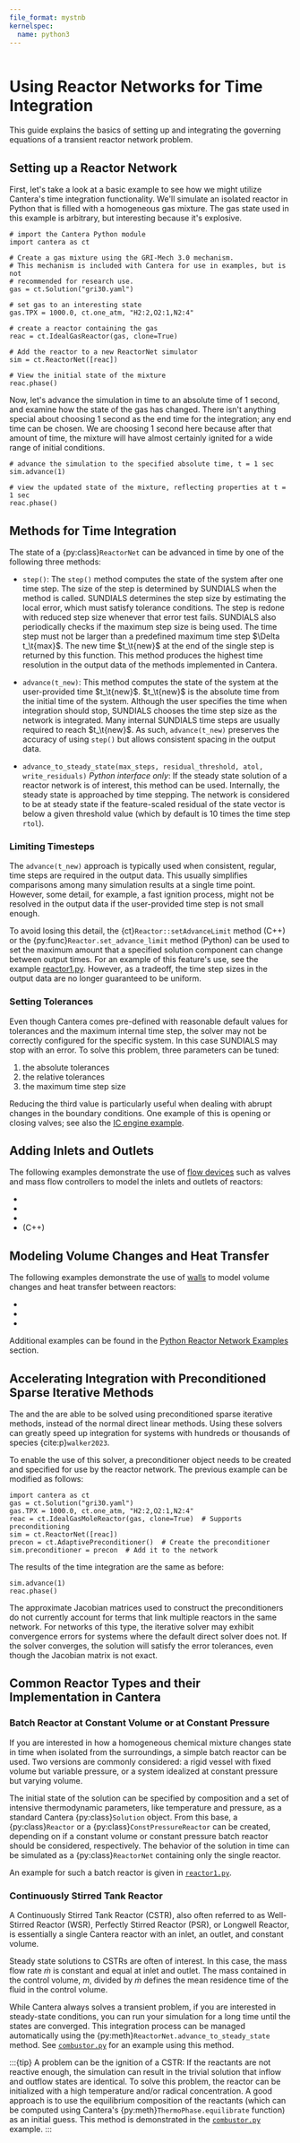 ```yaml
---
file_format: mystnb
kernelspec:
  name: python3
---
```


```{py:currentmodule} cantera
```

# Using Reactor Networks for Time Integration

This guide explains the basics of setting up and integrating the governing equations of
a transient reactor network problem.

## Setting up a Reactor Network

First, let's take a look at a basic example to see how we might utilize Cantera's time
integration functionality. We'll simulate an isolated reactor in Python that is filled
with a homogeneous gas mixture. The gas state used in this example is arbitrary, but
interesting because it's explosive.

```{code-cell} python
# import the Cantera Python module
import cantera as ct

# Create a gas mixture using the GRI-Mech 3.0 mechanism.
# This mechanism is included with Cantera for use in examples, but is not
# recommended for research use.
gas = ct.Solution("gri30.yaml")

# set gas to an interesting state
gas.TPX = 1000.0, ct.one_atm, "H2:2,O2:1,N2:4"

# create a reactor containing the gas
reac = ct.IdealGasReactor(gas, clone=True)

# Add the reactor to a new ReactorNet simulator
sim = ct.ReactorNet([reac])

# View the initial state of the mixture
reac.phase()
```

Now, let's advance the simulation in time to an absolute time of 1 second, and examine
how the state of the gas has changed. There isn't anything special about choosing 1
second as the end time for the integration; any end time can be chosen. We are choosing
1 second here because after that amount of time, the mixture will have almost certainly
ignited for a wide range of initial conditions.

```{code-cell} python
# advance the simulation to the specified absolute time, t = 1 sec
sim.advance(1)

# view the updated state of the mixture, reflecting properties at t = 1 sec
reac.phase()
```

## Methods for Time Integration

The state of a {py:class}`ReactorNet` can be advanced in time by one of the following
three methods:

- `step()`: The `step()` method computes the state of the system after one time step.
  The size of the step is determined by SUNDIALS when the method is called. SUNDIALS
  determines the step size by estimating the local error, which must satisfy tolerance
  conditions. The step is redone with reduced step size whenever that error test fails.
  SUNDIALS also periodically checks if the maximum step size is being used. The time
  step must not be larger than a predefined maximum time step $\Delta t_\t{max}$. The
  new time $t_\t{new}$ at the end of the single step is returned by this function. This
  method produces the highest time resolution in the output data of the methods
  implemented in Cantera.

- `advance(t_new)`: This method computes the state of the system at the user-provided
  time $t_\t{new}$. $t_\t{new}$ is the absolute time from the initial time of the
  system. Although the user specifies the time when integration should stop, SUNDIALS
  chooses the time step size as the network is integrated. Many internal SUNDIALS time
  steps are usually required to reach $t_\t{new}$. As such, `advance(t_new)` preserves
  the accuracy of using `step()` but allows consistent spacing in the output data.

- `advance_to_steady_state(max_steps, residual_threshold, atol, write_residuals)`
  *Python interface only*: If the steady state solution of a reactor network is of
  interest, this method can be used. Internally, the steady state is approached by time
  stepping. The network is considered to be at steady state if the feature-scaled
  residual of the state vector is below a given threshold value (which by default is 10
  times the time step `rtol`).

### Limiting Timesteps

The `advance(t_new)` approach is typically used when consistent, regular, time steps are
required in the output data. This usually simplifies comparisons among many simulation
results at a single time point. However, some detail, for example, a fast ignition
process, might not be resolved in the output data if the user-provided time step is not
small enough.

To avoid losing this detail, the {ct}`Reactor::setAdvanceLimit` method (C++) or the
{py:func}`Reactor.set_advance_limit` method (Python) can be used to set the maximum
amount that a specified solution component can change between output times. For an
example of this feature's use, see the example
[reactor1.py](/examples/python/reactors/reactor1). However, as a tradeoff, the time step
sizes in the output data are no longer guaranteed to be uniform.

### Setting Tolerances

Even though Cantera comes pre-defined with reasonable default values for tolerances and
the maximum internal time step, the solver may not be correctly configured for the
specific system. In this case SUNDIALS may stop with an error. To solve this problem,
three parameters can be tuned:

1. the absolute tolerances
2. the relative tolerances
3. the maximum time step size

Reducing the third value is particularly useful when dealing with abrupt changes in the
boundary conditions. One example of this is opening or closing valves; see also the
[IC engine example](/examples/python/reactors/ic_engine).

## Adding Inlets and Outlets

The following examples demonstrate the use of [flow devices](sec-flow-device) such
as valves and mass flow controllers to model the inlets and outlets of reactors:

- [](/examples/python/reactors/mix1)
- [](/examples/python/reactors/fuel_injection)
- [](/examples/python/reactors/ic_engine)
- [](/examples/cxx/combustor) (C++)

## Modeling Volume Changes and Heat Transfer

The following examples demonstrate the use of [walls](sec-wall) to model volume changes
and heat transfer between reactors:

- [](/examples/python/reactors/piston)
- [](/examples/python/reactors/reactor2)
- [](/examples/python/reactors/ic_engine)

Additional examples can be found in the
[Python Reactor Network Examples](/examples/python/reactors/index) section.

## Accelerating Integration with Preconditioned Sparse Iterative Methods

The [](/reference/reactors/ideal-gas-mole-reactor) and the
[](/reference/reactors/ideal-gas-constant-pressure-mole-reactor) are able to be
solved using preconditioned sparse iterative methods, instead of the normal direct
linear methods. Using these solvers can greatly speed up integration for systems with
hundreds or thousands of species {cite:p}`walker2023`.

To enable the use of this solver, a preconditioner object needs to be created and
specified for use by the reactor network. The previous example can be modified as
follows:

```{code-cell} python
import cantera as ct
gas = ct.Solution("gri30.yaml")
gas.TPX = 1000.0, ct.one_atm, "H2:2,O2:1,N2:4"
reac = ct.IdealGasMoleReactor(gas, clone=True)  # Supports preconditioning
sim = ct.ReactorNet([reac])
precon = ct.AdaptivePreconditioner()  # Create the preconditioner
sim.preconditioner = precon  # Add it to the network
```

The results of the time integration are the same as before:
```{code-cell} python
sim.advance(1)
reac.phase()
```

The approximate Jacobian matrices used to construct the preconditioners do not currently
account for terms that link multiple reactors in the same network. For networks of this
type, the iterative solver may exhibit convergence errors for systems where the default
direct solver does not. If the solver converges, the solution will satisfy the error
tolerances, even though the Jacobian matrix is not exact.

## Common Reactor Types and their Implementation in Cantera

### Batch Reactor at Constant Volume or at Constant Pressure

If you are interested in how a homogeneous chemical mixture changes state in time when
isolated from the surroundings, a simple batch reactor can be used. Two versions are
commonly considered: a rigid vessel with fixed volume but variable pressure, or a system
idealized at constant pressure but varying volume.

The initial state of the solution can be specified by composition and a set of intensive
thermodynamic parameters, like temperature and pressure, as a standard Cantera
{py:class}`Solution` object. From this base, a {py:class}`Reactor` or a
{py:class}`ConstPressureReactor` can be created, depending on if a constant volume or
constant pressure batch reactor should be considered, respectively. The behavior of the
solution in time can be simulated as a {py:class}`ReactorNet` containing only the single
reactor.

An example for such a batch reactor is given in
[`reactor1.py`](/examples/python/reactors/reactor1).

### Continuously Stirred Tank Reactor

A Continuously Stirred Tank Reactor (CSTR), also often referred to as Well-Stirred
Reactor (WSR), Perfectly Stirred Reactor (PSR), or Longwell Reactor, is essentially a
single Cantera reactor with an inlet, an outlet, and constant volume.

Steady state solutions to CSTRs are often of interest. In this case, the mass flow rate
$\dot{m}$ is constant and equal at inlet and outlet. The mass contained in the control
volume, $m$, divided by $\dot{m}$ defines the mean residence time of the fluid in the
control volume.

While Cantera always solves a transient problem, if you are interested in steady-state
conditions, you can run your simulation for a long time until the states are converged.
This integration process can be managed automatically using the
{py:meth}`ReactorNet.advance_to_steady_state` method. See
[`combustor.py`](/examples/python/reactors/combustor) for an example using this method.

:::{tip}
A problem can be the ignition of a CSTR: If the reactants are not reactive enough, the
simulation can result in the trivial solution that inflow and outflow states are
identical. To solve this problem, the reactor can be initialized with a high temperature
and/or radical concentration. A good approach is to use the equilibrium composition of
the reactants (which can be computed using Cantera's {py:meth}`ThermoPhase.equilibrate`
function) as an initial guess. This method is demonstrated in the
[`combustor.py`](/examples/python/reactors/combustor) example.
:::
